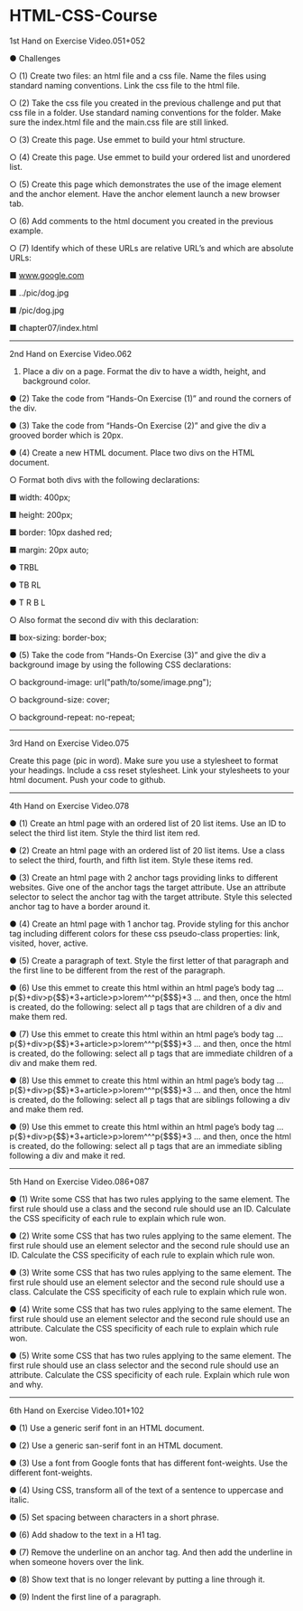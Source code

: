 # HTML-CSS-Course

1st Hand on Exercise Video.051+052

●	Challenges

○	(1) Create two files: an html file and a css file. Name the files using standard naming conventions. Link the css file to the html file.

○	(2) Take the css file you created in the previous challenge and put that css file in a folder. Use standard naming conventions for the folder. Make sure the index.html file and the main.css file are still linked.

○	(3) Create this page. Use emmet to build your html structure.

○	(4) Create this page. Use emmet to build your ordered list and unordered list.

○	(5) Create this page which demonstrates the use of the image element and the anchor element. Have the anchor element launch a new browser tab.

○	(6) Add comments to the html document you created in the previous example.

○	(7) Identify which of these URLs are relative URL’s and which are absolute URLs:

■	www.google.com

■	../pic/dog.jpg

■	/pic/dog.jpg

■	chapter07/index.html

--------------------------------------------------------------------

2nd Hand on Exercise Video.062

1) Place a div on a page. Format the div to have a width, height, and background color.

●	(2) Take the code from “Hands-On Exercise (1)” and round the corners of the div.

●	(3) Take the code from “Hands-On Exercise (2)” and give the div a grooved border which is 20px.

●	(4) Create a new HTML document. Place two divs on the HTML document. 

○	Format both divs with the following declarations:

■	width: 400px;

■	height: 200px;

■	border: 10px dashed red;

■	margin: 20px auto;

●	TRBL

●	TB   RL

●	T   R   B   L 

○	Also format the second div with this declaration:

■	box-sizing: border-box;

●	(5) Take the code from “Hands-On Exercise (3)” and give the div a background image by using the following CSS declarations:

○	background-image: url("path/to/some/image.png"); 

○	background-size: cover; 

○	background-repeat: no-repeat;

--------------------------------------------------------------------

3rd Hand on Exercise Video.075

Create this page (pic in word). 
Make sure you use a stylesheet to format your headings. 
Include a css reset stylesheet. 
Link your stylesheets to your html document. 
Push your code to github.

--------------------------------------------------------------------

4th Hand on Exercise Video.078

●	(1) Create an html page with an ordered list of 20 list items. Use an ID to select the third list item. Style the third list item red.

●	(2) Create an html page with an ordered list of 20 list items. Use a class to select the third, fourth, and fifth list item. Style these items red. 

●	(3) Create an html page with 2 anchor tags providing links to different websites. Give one of the anchor tags the target attribute. Use an attribute selector to select the anchor tag with the target attribute. Style this selected anchor tag to have a border around it.

●	(4) Create an html page with 1 anchor tag. Provide styling for this anchor tag including different colors for these css pseudo-class properties: link, visited, hover, active. 

●	(5) Create a paragraph of text. Style the first letter of that paragraph and the first line to be different from the rest of the paragraph.

●	(6) Use this emmet to create this html within an html page’s body tag ...    p{$}+div>p{$$}*3+article>p>lorem^^^p{$$$}*3    … and then, once the html is created, do the following: select all p tags that are children of a div and make them red.

●	(7) Use this emmet to create this html within an html page’s body tag ...    p{$}+div>p{$$}*3+article>p>lorem^^^p{$$$}*3    … and then, once the html is created, do the following: select all p tags that are immediate children of a div and make them red.

●	(8) Use this emmet to create this html within an html page’s body tag ...    p{$}+div>p{$$}*3+article>p>lorem^^^p{$$$}*3    … and then, once the html is created, do the following: select all p tags that are siblings following a div and make them red.

●	(9) Use this emmet to create this html within an html page’s body tag ...    p{$}+div>p{$$}*3+article>p>lorem^^^p{$$$}*3    … and then, once the html is created, do the following: select all p tags that are an immediate sibling following a div and make it red.

--------------------------------------------------------------------

5th Hand on Exercise Video.086+087

●	(1) Write some CSS that has two rules applying to the same element. The first rule should use a class and the second rule should use an ID. Calculate the CSS specificity of each rule to explain which rule won.

●	(2) Write some CSS that has two rules applying to the same element. The first rule should use an element selector and the second rule should use an ID. Calculate the CSS specificity of each rule to explain which rule won.

●	(3) Write some CSS that has two rules applying to the same element. The first rule should use an element selector and the second rule should use a class. Calculate the CSS specificity of each rule to explain which rule won.

●	(4) Write some CSS that has two rules applying to the same element. The first rule should use an element selector and the second rule should use an attribute. Calculate the CSS specificity of each rule to explain which rule won.

●	(5) Write some CSS that has two rules applying to the same element. The first rule should use an class selector and the second rule should use an attribute. Calculate the CSS specificity of each rule. Explain which rule won and why.

--------------------------------------------------------------------

6th Hand on Exercise Video.101+102


●	(1) Use a generic serif font in an HTML document.

●	(2) Use a generic san-serif font in an HTML document.

●	(3) Use a font from Google fonts that has different font-weights. Use the different font-weights.

●	(4) Using CSS, transform all of the text of a sentence to uppercase and italic.

●	(5) Set spacing between characters in a short phrase.

●	(6) Add shadow to the text in a H1 tag.

●	(7) Remove the underline on an anchor tag. And then add the underline in when someone hovers over the link.

●	(8) Show text that is no longer relevant by putting a line through it.

●	(9) Indent the first line of a paragraph.
